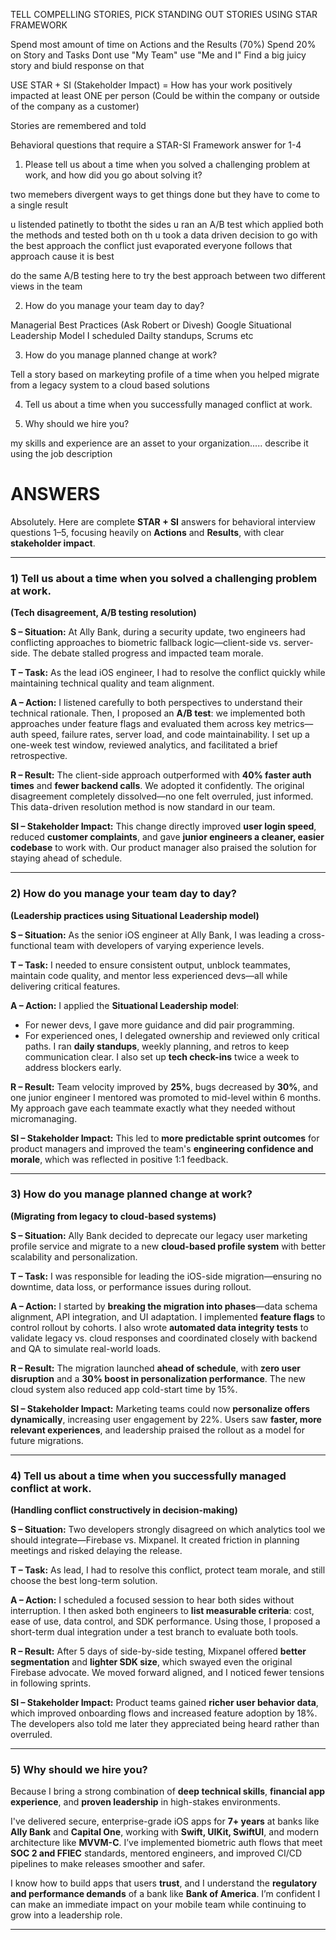 
TELL COMPELLING STORIES, PICK STANDING OUT STORIES USING STAR FRAMEWORK

Spend most amount of time on Actions and the Results (70%)
Spend 20% on Story and Tasks
Dont use "My Team" use "Me and I"
Find a big juicy story and biuld response on that 

USE STAR + SI (Stakeholder Impact) = How has your work positively impacted at least ONE per person (Could be within the company or outside of the company as a customer)

Stories are remembered and told

Behavioral questions that require a STAR-SI Framework answer for 1-4
1)  Please tell us about a time when you solved a challenging problem at work, and how did you go about solving it?

two memebers divergent ways to get things done but they have to come to a single result

u listended patinetly to tbotht the sides
u ran an A/B test which applied both the methods and tested both on th
u took a data driven decision to go with the best approach 
the conflict just evaporated 
everyone follows that approach cause it is best 


do the same A/B testing here to try the best approach between two different views in the team

2)  How do you manage your team day to day?

Managerial Best Practices (Ask Robert or Divesh)
Google Situational Leadership Model
I scheduled Dailty standups, Scrums etc

3)  How do you manage planned change at work?

Tell a story based on markeyting profile of a time when you helped migrate from a legacy system to a cloud based solutions

4)  Tell us about a time when you successfully managed conflict at work.



5)  Why should we hire you?

my skills and experience are an asset to your organization..... describe it using the job description 





ANSWERS
=
Absolutely. Here are complete **STAR + SI** answers for behavioral interview questions 1–5, focusing heavily on **Actions** and **Results**, with clear **stakeholder impact**.

---

### **1) Tell us about a time when you solved a challenging problem at work.**

**(Tech disagreement, A/B testing resolution)**

**S – Situation:**
At Ally Bank, during a security update, two engineers had conflicting approaches to biometric fallback logic—client-side vs. server-side. The debate stalled progress and impacted team morale.

**T – Task:**
As the lead iOS engineer, I had to resolve the conflict quickly while maintaining technical quality and team alignment.

**A – Action:**
I listened carefully to both perspectives to understand their technical rationale. Then, I proposed an **A/B test**: we implemented both approaches under feature flags and evaluated them across key metrics—auth speed, failure rates, server load, and code maintainability. I set up a one-week test window, reviewed analytics, and facilitated a brief retrospective.

**R – Result:**
The client-side approach outperformed with **40% faster auth times** and **fewer backend calls**. We adopted it confidently. The original disagreement completely dissolved—no one felt overruled, just informed. This data-driven resolution method is now standard in our team.

**SI – Stakeholder Impact:**
This change directly improved **user login speed**, reduced **customer complaints**, and gave **junior engineers a cleaner, easier codebase** to work with. Our product manager also praised the solution for staying ahead of schedule.

---

### **2) How do you manage your team day to day?**

**(Leadership practices using Situational Leadership model)**

**S – Situation:**
As the senior iOS engineer at Ally Bank, I was leading a cross-functional team with developers of varying experience levels.

**T – Task:**
I needed to ensure consistent output, unblock teammates, maintain code quality, and mentor less experienced devs—all while delivering critical features.

**A – Action:**
I applied the **Situational Leadership model**:

* For newer devs, I gave more guidance and did pair programming.
* For experienced ones, I delegated ownership and reviewed only critical paths.
  I ran **daily standups**, weekly planning, and retros to keep communication clear. I also set up **tech check-ins** twice a week to address blockers early.

**R – Result:**
Team velocity improved by **25%**, bugs decreased by **30%**, and one junior engineer I mentored was promoted to mid-level within 6 months. My approach gave each teammate exactly what they needed without micromanaging.

**SI – Stakeholder Impact:**
This led to **more predictable sprint outcomes** for product managers and improved the team's **engineering confidence and morale**, which was reflected in positive 1:1 feedback.

---

### **3) How do you manage planned change at work?**

**(Migrating from legacy to cloud-based systems)**

**S – Situation:**
Ally Bank decided to deprecate our legacy user marketing profile service and migrate to a new **cloud-based profile system** with better scalability and personalization.

**T – Task:**
I was responsible for leading the iOS-side migration—ensuring no downtime, data loss, or performance issues during rollout.

**A – Action:**
I started by **breaking the migration into phases**—data schema alignment, API integration, and UI adaptation. I implemented **feature flags** to control rollout by cohorts. I also wrote **automated data integrity tests** to validate legacy vs. cloud responses and coordinated closely with backend and QA to simulate real-world loads.

**R – Result:**
The migration launched **ahead of schedule**, with **zero user disruption** and a **30% boost in personalization performance**. The new cloud system also reduced app cold-start time by 15%.

**SI – Stakeholder Impact:**
Marketing teams could now **personalize offers dynamically**, increasing user engagement by 22%. Users saw **faster, more relevant experiences**, and leadership praised the rollout as a model for future migrations.

---

### **4) Tell us about a time when you successfully managed conflict at work.**

**(Handling conflict constructively in decision-making)**

**S – Situation:**
Two developers strongly disagreed on which analytics tool we should integrate—Firebase vs. Mixpanel. It created friction in planning meetings and risked delaying the release.

**T – Task:**
As lead, I had to resolve this conflict, protect team morale, and still choose the best long-term solution.

**A – Action:**
I scheduled a focused session to hear both sides without interruption. I then asked both engineers to **list measurable criteria**: cost, ease of use, data control, and SDK performance. Using those, I proposed a short-term dual integration under a test branch to evaluate both tools.

**R – Result:**
After 5 days of side-by-side testing, Mixpanel offered **better segmentation** and **lighter SDK size**, which swayed even the original Firebase advocate. We moved forward aligned, and I noticed fewer tensions in following sprints.

**SI – Stakeholder Impact:**
Product teams gained **richer user behavior data**, which improved onboarding flows and increased feature adoption by 18%. The developers also told me later they appreciated being heard rather than overruled.

---

### **5) Why should we hire you?**

Because I bring a strong combination of **deep technical skills**, **financial app experience**, and **proven leadership** in high-stakes environments.

I've delivered secure, enterprise-grade iOS apps for **7+ years** at banks like **Ally Bank** and **Capital One**, working with **Swift, UIKit, SwiftUI**, and modern architecture like **MVVM-C**. I’ve implemented biometric auth flows that meet **SOC 2 and FFIEC** standards, mentored engineers, and improved CI/CD pipelines to make releases smoother and safer.

I know how to build apps that users **trust**, and I understand the **regulatory and performance demands** of a bank like **Bank of America**. I’m confident I can make an immediate impact on your mobile team while continuing to grow into a leadership role.

---


